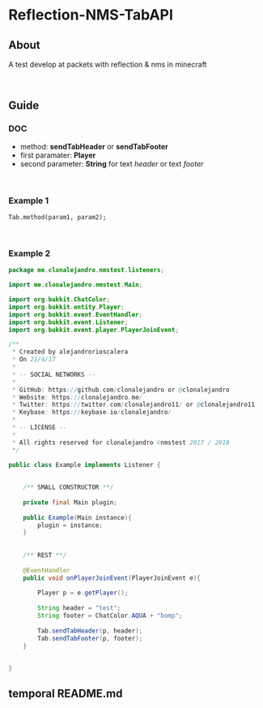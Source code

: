 # Reflection-NMS-TabAPI

## About
A test develop at packets with reflection &amp; nms in minecraft

<br>

## Guide 

### DOC

- method: **sendTabHeader** or **sendTabFooter**
- first paramater: **Player**
- second parameter: **String** for text *header* or text *footer*

<br>

### Example 1

`Tab.method(param1, param2);`

<br>

### Example 2

```java
package me.clonalejandro.nmstest.listeners;

import me.clonalejandro.nmstest.Main;

import org.bukkit.ChatColor;
import org.bukkit.entity.Player;
import org.bukkit.event.EventHandler;
import org.bukkit.event.Listener;
import org.bukkit.event.player.PlayerJoinEvent;

/**
 * Created by alejandrorioscalera
 * On 21/4/17
 *
 * -- SOCIAL NETWORKS --
 *
 * GitHub: https://github.com/clonalejandro or @clonalejandro
 * Website: https://clonalejandro.me/
 * Twitter: https://twitter.com/clonalejandro11/ or @clonalejandro11
 * Keybase: https://keybase.io/clonalejandro/
 *
 * -- LICENSE --
 *
 * All rights reserved for clonalejandro ©nmstest 2017 / 2018
 */

public class Example implements Listener {
    
    
    /** SMALL CONSTRUCTOR **/
    
    private final Main plugin;
    
    public Example(Main instance){
        plugin = instance;
    }
    
    
    /** REST **/
    
    @EventHandler
    public void onPlayerJoinEvent(PlayerJoinEvent e){
        
        Player p = e.getPlayer();
        
        String header = "test";
        String footer = ChatColor.AQUA + "bomp";
        
        Tab.sendTabHeader(p, header);
        Tab.sendTabFooter(p, footer);
    }
    
    
}
```

## temporal README.md

<br>
